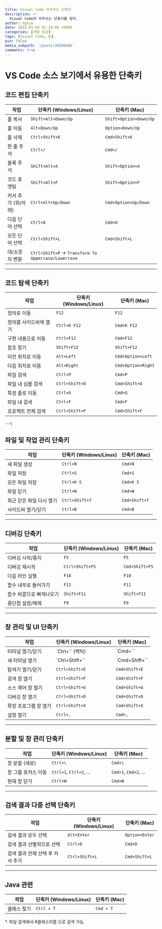 ```yaml
---
title: Visual Code 자주쓰는 단축키
description: >-
  Visual Code의 자주쓰는 단축키를 정리.
author: dgkim
date: 2025-01-04 01:19:00 +0900
categories: [개발 일상]
tags: [Visual Code, 팁]
pin: false
media_subpath: '/posts/20250104'
comments: true
---
```


# VS Code 소스 보기에서 유용한 단축키

## 코드 편집 단축키

| 작업           | 단축키 (Windows/Linux)                                 | 단축키 (Mac)              |
| ------------ | --------------------------------------------------- | ---------------------- |
| 줄 복사         | `Shift+Alt+Down/Up`                                 | `Shift+Option+Down/Up` |
| 줄 이동         | `Alt+Down/Up`                                       | `Option+Down/Up`       |
| 줄 삭제         | `Ctrl+Shift+K`                                      | `Cmd+Shift+K`          |
| 한 줄 주석       | `Ctrl+/`                                            | `Cmd+/`                |
| 블록 주석        | `Shift+Alt+A`                                       | `Shift+Option+A`       |
| 코드 포맷팅       | `Shift+Alt+F`                                       | `Shift+Option+F`       |
| 커서 추가 (위/아래) | `Ctrl+Alt+Up/Down`                                  | `Cmd+Option+Up/Down`   |
| 다음 단어 선택     | `Ctrl+D`                                            | `Cmd+D`                |
| 모든 단어 선택     | `Ctrl+Shift+L`                                      | `Cmd+Shift+L`          |
| 대/소문자 변환     | `Ctrl+Shift+P` → `Transform To Uppercase/Lowercase` |                        |

---

## 코드 탐색 단축키

| 작업           | 단축키 (Windows/Linux) | 단축키 (Mac)          |
| ------------ | ------------------- | ------------------ |
| 정의로 이동       | `F12`               | `F12`              |
| 정의를 사이드바에 열기 | `Ctrl+K F12`        | `Cmd+K F12`        |
| 구현 내용으로 이동   | `Ctrl+F12`          | `Cmd+F12`          |
| 참조 찾기        | `Shift+F12`         | `Shift+F12`        |
| 이전 위치로 이동    | `Alt+Left`          | `Cmd+Option+Left`  |
| 다음 위치로 이동    | `Alt+Right`         | `Cmd+Option+Right` |
| 파일 검색        | `Ctrl+P`            | `Cmd+P`            |
| 파일 내 심볼 검색   | `Ctrl+Shift+O`      | `Cmd+Shift+O`      |
| 특정 줄로 이동     | `Ctrl+G`            | `Cmd+G`            |
| 파일 내 검색      | `Ctrl+F`            | `Cmd+F`            |
| 프로젝트 전체 검색   | `Ctrl+Shift+F`      | `Cmd+Shift+F`      |

---\

## 파일 및 작업 관리 단축키

| 작업             | 단축키 (Windows/Linux) | 단축키 (Mac)     |
| -------------- | ------------------- | ------------- |
| 새 파일 생성        | `Ctrl+N`            | `Cmd+N`       |
| 파일 저장          | `Ctrl+S`            | `Cmd+S`       |
| 모든 파일 저장       | `Ctrl+K S`          | `Cmd+K S`     |
| 파일 닫기          | `Ctrl+W`            | `Cmd+W`       |
| 최근 닫은 파일 다시 열기 | `Ctrl+Shift+T`      | `Cmd+Shift+T` |
| 사이드바 열기/닫기     | `Ctrl+B`            | `Cmd+B`       |

---

## 디버깅 단축키

| 작업            | 단축키 (Windows/Linux) | 단축키 (Mac)      |
| ------------- | ------------------- | -------------- |
| 디버깅 시작/중지     | `F5`                | `F5`           |
| 디버깅 재시작       | `Ctrl+Shift+F5`     | `Cmd+Shift+F5` |
| 다음 라인 실행      | `F10`               | `F10`          |
| 함수 내부로 들어가기   | `F11`               | `F11`          |
| 함수 바깥으로 빠져나오기 | `Shift+F11`         | `Shift+F11`    |
| 중단점 설정/해제     | `F9`                | `F9`           |

---

## 창 관리 및 UI 단축키

| 작업           | 단축키 (Windows/Linux) | 단축키 (Mac)        |
| ------------ | ------------------- | ---------------- |
| 터미널 열기/닫기    | \`Ctrl+\`\` (백틱)    | \`Cmd+\`\`       |
| 새 터미널 열기     | \`Ctrl+Shift+\`\`   | \`Cmd+Shift+\`\` |
| 탐색기 열기/닫기    | `Ctrl+Shift+E`      | `Cmd+Shift+E`    |
| 검색 창 열기      | `Ctrl+Shift+F`      | `Cmd+Shift+F`    |
| 소스 제어 창 열기   | `Ctrl+Shift+G`      | `Cmd+Shift+G`    |
| 디버깅 창 열기     | `Ctrl+Shift+D`      | `Cmd+Shift+D`    |
| 확장 프로그램 창 열기 | `Ctrl+Shift+X`      | `Cmd+Shift+X`    |
| 설정 열기        | `Ctrl+,`            | `Cmd+,`          |

---

## 분할 및 창 관리 단축키

| 작업          | 단축키 (Windows/Linux)     | 단축키 (Mac)             |
| ----------- | ----------------------- | --------------------- |
| 창 분할 (세로)   | `Ctrl+\`                | `Cmd+\`               |
| 창 그룹 포커스 이동 | `Ctrl+1`, `Ctrl+2`, ... | `Cmd+1`, `Cmd+2`, ... |
| 현재 창 닫기     | `Ctrl+W`                | `Cmd+W`               |

---

## 검색 결과 다중 선택 단축키

| 작업                         | 단축키 (Windows/Linux)    | 단축키 (Mac)            |
|------------------------------|---------------------------|-------------------------|
| 검색 결과 모두 선택          | `Alt+Enter`              | `Option+Enter`         |
| 검색 결과 선별적으로 선택     | `Ctrl+D`                 | `Cmd+D`                |
| 검색 결과 전체 선택 후 커서 추가 | `Ctrl+Shift+L`           | `Cmd+Shift+L`          |

---

## Java 관련

| 작업                         | 단축키 (Windows/Linux)    | 단축키 (Mac)            |
|------------------------------|---------------------------|-------------------------|
| 클래스 찾기                   | `Ctrl + T`                | `Cmd + T`             |

*. 파일 검색에서 #클래스이름 으로 검색 가능.

